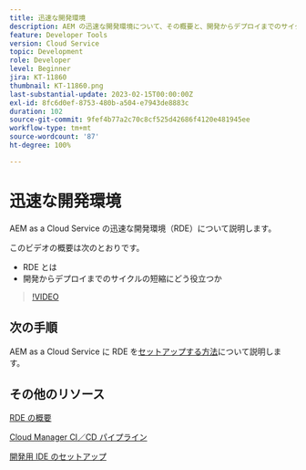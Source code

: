 ```yaml
---
title: 迅速な開発環境
description: AEM の迅速な開発環境について、その概要と、開発からデプロイまでのサイクルの短縮にどう役立つかを説明します。
feature: Developer Tools
version: Cloud Service
topic: Development
role: Developer
level: Beginner
jira: KT-11860
thumbnail: KT-11860.png
last-substantial-update: 2023-02-15T00:00:00Z
exl-id: 8fc6d0ef-8753-480b-a504-e7943de8883c
duration: 102
source-git-commit: 9fef4b77a2c70c8cf525d42686f4120e481945ee
workflow-type: tm+mt
source-wordcount: '87'
ht-degree: 100%

---
```


# 迅速な開発環境

AEM as a Cloud Service の迅速な開発環境（RDE）について説明します。

このビデオの概要は次のとおりです。

- RDE とは
- 開発からデプロイまでのサイクルの短縮にどう役立つか

>[!VIDEO](https://video.tv.adobe.com/v/3414128?quality=12&learn=on)

## 次の手順

AEM as a Cloud Service に RDE を[セットアップする方法](./how-to-setup.md)について説明します。

## その他のリソース

[RDE の概要](https://experienceleague.adobe.com/docs/experience-manager-cloud-service/content/implementing/developing/rapid-development-environments.html?lang=ja#introduction)

[Cloud Manager CI／CD パイプライン](https://experienceleague.adobe.com/docs/experience-manager-cloud-service/content/implementing/using-cloud-manager/cicd-pipelines/introduction-ci-cd-pipelines.html?lang=ja)

[開発用 IDE のセットアップ](https://experienceleague.adobe.com/docs/experience-manager-learn/cloud-service/local-development-environment-set-up/development-tools.html?lang=ja)
